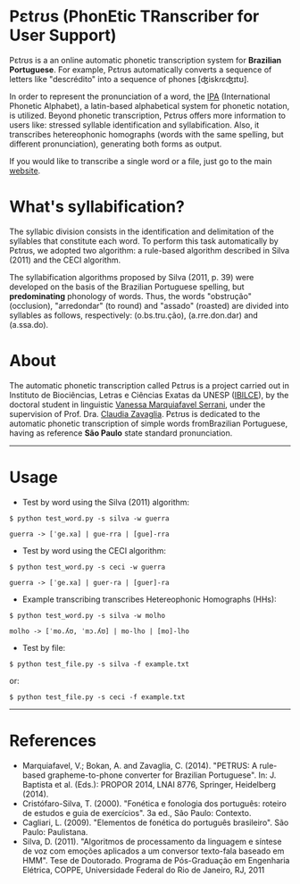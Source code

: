 Pɛtɾʊs (PhonEtic TRanscriber for User Support)
=========================

Pɛtɾʊs is a an online automatic phonetic transcription system for **Brazilian Portuguese**. For example, Pɛtɾʊs
automatically converts a sequence of letters like "descrédito" into a sequence of phones [ʤiskɾɛʤɪtʊ].

In order to represent the pronunciation of a word, the [IPA](https://en.wikipedia.org/wiki/International_Phonetic_Alphabet)
(International Phonetic Alphabet), a latin-based alphabetical system for phonetic notation, is utilized.
Beyond phonetic transcription, Pɛtɾʊs offers more information to users like: stressed syllable identification and
syllabification. Also, it transcribes hetereophonic homographs (words with the same spelling, but different
pronunciation), generating both forms as output.

If you would like to transcribe a single word or a file, just go to the main [website](http://54.232.255.128/).


What's syllabification?
=====
The syllabic division consists in the identification and delimitation of the syllables that constitute each word.
To perform this task automatically by Pɛtɾʊs, we adopted two algorithm: a rule-based algorithm described in Silva (2011)
and the CECI algorithm.

The syllabification algorithms proposed by Silva (2011, p. 39) were developed on the basis of the Brazilian Portuguese
spelling, but **predominating** phonology of words. Thus, the words "obstrução" (occlusion), "arredondar" (to round) and
"assado" (roasted) are divided into syllables as follows, respectively: (o.bs.tru.ção), (a.rre.don.dar) and (a.ssa.do).


About
=====
The automatic phonetic transcription called Pɛtɾʊs is a project carried out in Instituto de Biociências, Letras e
Ciências Exatas da UNESP ([IBILCE](http://www.ibilce.unesp.br/)), by the doctoral student in linguistic
[Vanessa Marquiafavel Serrani](http://buscatextual.cnpq.br/buscatextual/visualizacv.do?id=K4771845J5), under the
supervision of Prof. Dra. [Claudia Zavaglia](http://buscatextual.cnpq.br/buscatextual/visualizacv.do?id=K4790044E8).
Pɛtɾʊs is dedicated to the automatic phonetic transcription of simple words fromBrazilian Portuguese, having as
reference **São Paulo** state standard pronunciation.


***
Usage
=====

* Test by word using the Silva (2011) algorithm:

```
$ python test_word.py -s silva -w guerra

guerra -> [ˈge.xa] | gue-rra | [gue]-rra

```

* Test by word using the CECI algorithm:

```
$ python test_word.py -s ceci -w guerra

guerra -> [ˈge.xa] | guer-ra | [guer]-ra

```

* Example transcribing transcribes Hetereophonic Homographs (HHs):

```
$ python test_word.py -s silva -w molho

molho -> [ˈmo.ʎʊ, ˈmɔ.ʎʊ] | mo-lho | [mo]-lho

```

* Test by file:

```
$ python test_file.py -s silva -f example.txt
```

or:

```
$ python test_file.py -s ceci -f example.txt
```


***
References
=========

* Marquiafavel, V.; Bokan, A. and Zavaglia, C. (2014). "PETRUS: A rule-based grapheme-to-phone converter for Brazilian Portuguese". In: J. Baptista et al. (Eds.): PROPOR 2014, LNAI 8776, Springer, Heidelberg (2014).
* Cristófaro-Silva, T. (2000). "Fonética e fonologia dos português: roteiro de estudos e guia de exercícios". 3a ed., São Paulo: Contexto.
* Cagliari, L. (2009). "Elementos de fonética do português brasileiro". São Paulo: Paulistana.
* Silva, D. (2011). "Algoritmos de processamento da linguagem e síntese de voz com emoções aplicados a um conversor texto-fala baseado em HMM". Tese de Doutorado. Programa de Pós-Graduação em Engenharia Elétrica, COPPE, Universidade Federal do Rio de Janeiro, RJ, 2011

